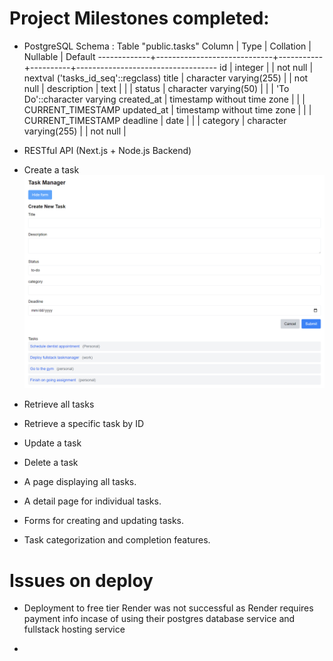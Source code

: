 # Project Milestones completed:

- PostgreSQL Schema :
  Table "public.tasks"
  Column | Type | Collation | Nullable | Default
  -------------+-----------------------------+-----------+----------+-----------------------------------
  id | integer | | not null | nextval ('tasks_id_seq'::regclass)
  title | character varying(255) | | not null |
  description | text | | |
  status | character varying(50) | | | 'To Do'::character varying
  created_at | timestamp without time zone | | | CURRENT_TIMESTAMP
  updated_at | timestamp without time zone | | | CURRENT_TIMESTAMP
  deadline | date | | |
  category | character varying(255) | | not null |

- RESTful API (Next.js + Node.js Backend)
- Create a task
  ![](./images/add_new_task.png)
- Retrieve all tasks
- Retrieve a specific task by ID
- Update a task
- Delete a task
- A page displaying all tasks.
- A detail page for individual tasks.
- Forms for creating and updating tasks.
- Task categorization and completion features.

# Issues on deploy

- Deployment to free tier Render was not successful as Render requires payment info incase of using their postgres database service and fullstack hosting service

-
